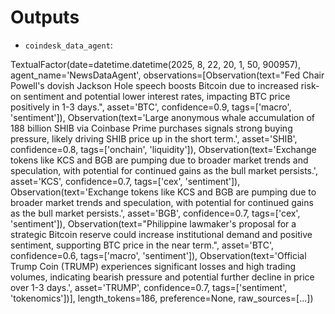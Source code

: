 # Outputs
- ```coindesk_data_agent```:

TextualFactor(date=datetime.datetime(2025, 8, 22, 20, 1, 50, 900957), agent_name='NewsDataAgent', observations=[Observation(text="Fed Chair Powell's dovish Jackson Hole speech boosts Bitcoin due to increased risk-on sentiment and potential lower interest rates, impacting BTC price positively in 1-3 days.", asset='BTC', confidence=0.9, tags=['macro', 'sentiment']), Observation(text='Large anonymous whale accumulation of 188 billion SHIB via Coinbase Prime purchases signals strong buying pressure, likely driving SHIB price up in the short term.', asset='SHIB', confidence=0.8, tags=['onchain', 'liquidity']), Observation(text='Exchange tokens like KCS and BGB are pumping due to broader market trends and speculation, with potential for continued gains as the bull market persists.', asset='KCS', confidence=0.7, tags=['cex', 'sentiment']), Observation(text='Exchange tokens like KCS and BGB are pumping due to broader market trends and speculation, with potential for continued gains as the bull market persists.', asset='BGB', confidence=0.7, tags=['cex', 'sentiment']), Observation(text="Philippine lawmaker's proposal for a strategic Bitcoin reserve could increase institutional demand and positive sentiment, supporting BTC price in the near term.", asset='BTC', confidence=0.6, tags=['macro', 'sentiment']), Observation(text='Official Trump Coin (TRUMP) experiences significant losses and high trading volumes, indicating bearish pressure and potential further decline in price over 1-3 days.', asset='TRUMP', confidence=0.7, tags=['sentiment', 'tokenomics'])], length_tokens=186, preference=None, raw_sources=[...])
